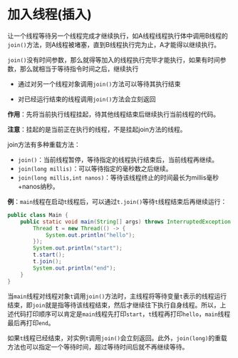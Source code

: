 # 加入线程(插入)

让一个线程等待另一个线程完成才继续执行，如A线程线程执行体中调用B线程的`join()`方法，则A线程被堵塞，直到B线程执行完为止，A才能得以继续执行。

`join()`没有时间参数，那么就得等加入的线程执行完毕才能执行，如果有时间参数，那么就相当于等待指令时间之后，继续执行

- 通过对另一个线程对象调用`join()`方法可以等待其执行结束

- 对已经运行结束的线程调用`join()`方法会立刻返回

**作用**：先将当前执行线程挂起，待其他线程结束后继续执行当前线程的代码。

**注意**：挂起的是当前正在执行的线程，不是挂起join方法的线程。

join方法有多种重载方法：

- `join()`：当前线程暂停，等待指定的线程执行结束后，当前线程再继续。
- `join(long millis)`：可以等待指定的毫秒数之后继续。
- `join(long millis,int nanos)`：等待该线程终止的时间最长为millis毫秒+nanos纳秒。

**例**：`main`线程在启动`t`线程后，可以通过`t.join()`等待`t`线程结束后再继续运行：

```java
public class Main {
    public static void main(String[] args) throws InterruptedException {
        Thread t = new Thread(() -> {
            System.out.println("hello");
        });
        System.out.println("start");
        t.start();
        t.join();
        System.out.println("end");
    }
}
```

当`main`线程对线程对象`t`调用`join()`方法时，主线程将等待变量`t`表示的线程运行结束，即`join`就是指等待该线程结束，然后才继续往下执行自身线程。所以，上述代码打印顺序可以肯定是`main`线程先打印`start`，`t`线程再打印`hello`，`main`线程最后再打印`end`。

如果`t`线程已经结束，对实例`t`调用`join()`会立刻返回。此外，`join(long)`的重载方法也可以指定一个等待时间，超过等待时间后就不再继续等待。